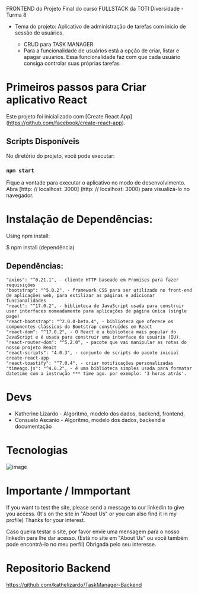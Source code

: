 FRONTEND do Projeto Final do curso FULLSTACK da TOTI Diversidade - Turma 8

* Tema do projeto: Aplicativo de administração de tarefas com inicio de sessão de usuários.

  - CRUD para TASK MANAGER
  - Para a funcionalidade de usuários está a opção de criar, listar e apagar usuarios. Essa funcionalidade faz com que cada usuário consiga controlar suas próprias tarefas

# Primeiros passos para Criar aplicativo React

Este projeto foi inicializado com [Create React App] (https://github.com/facebook/create-react-app).

## Scripts Disponíveis

No diretório do projeto, você pode executar:

### `npm start`

Fique a vontade para executar o aplicativo no modo de desenvolvimento. \
Abra [http: // localhost: 3000] (http: // localhost: 3000) para visualizá-lo no navegador.

# Instalação de Dependências:
Using npm install:

$ npm install (dependência)

## Dependências:
    "axios": "^0.21.1", - cliente HTTP baseado em Promises para fazer requisições
    "bootstrap": "^5.0.2", - framework CSS para ser utilizado no front-end de aplicações web, para estilizar as páginas e adicionar funcionalidades
    "react": "^17.0.2", - biblioteca de JavaScript usada para construir user interfaces nomeadamente para aplicações de página única (single page) 
    "react-bootstrap": "^2.0.0-beta.4", - biblioteca que oferece os componentes clássicos do Bootstrap construídos em React
    "react-dom": "^17.0.2", - O React é a biblioteca mais popular do JavaScript e é usada para construir uma interface de usuário (IU). 
    "react-router-dom": "^5.2.0", - pacote que vai manipular as rotas do nosso projeto React
    "react-scripts": "4.0.3", - conjunto de scripts do pacote inicial create-react-app
    "react-toastify": "^7.0.4", - criar notificações personalizadas
    "timeago.js": "^4.0.2", - é uma biblioteca simples usada para formatar datetime com a instrução *** time ago. por exemplo: '3 horas atrás'.
    
# Devs

* Katherine Lizardo - Algoritmo, modelo dos dados, backend, frontend, 
* Consuelo Ascanio - Algoritmo, modelo dos dados, backend e documentação

# Tecnologias
![image](https://user-images.githubusercontent.com/80930426/128617615-34ec8f92-e949-46db-bae1-dc79ae2d7276.png)

# Importante / Immportant

If you want to test the site, please send a message to our linkedin to give you access. (It's on the site in "About Us" or you can also find it in my profile)
Thanks for your interest.

Caso queira testar o site, por favor envie uma mensagem para o nosso linkedin para lhe dar acesso. (Está no site em "About Us" ou você também pode encontrá-lo no meu perfil)
Obrigada pelo seu interesse.

    
# Repositorio Backend
https://github.com/kathelizardo/TaskManager-Backend

